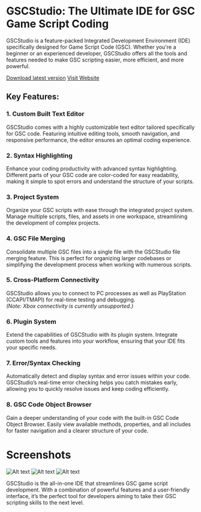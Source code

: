 # GSCStudio: The Ultimate IDE for GSC Game Script Coding
GSCStudio is a feature-packed Integrated Development Environment (IDE) specifically designed for Game Script Code (GSC). Whether you're a beginner or an experienced developer, GSCStudio offers all the tools and features needed to make GSC scripting easier, more efficient, and more powerful.

[Download latest version](https://thesharpboy.com/apps/GSCStudio/gscstudio.setup.zip)
[Visit Website](https://thesharpboy.com/forums/index?p=viewpost&id=15&topic=8)

## Key Features:

### 1. **Custom Built Text Editor**
GSCStudio comes with a highly customizable text editor tailored specifically for GSC code. Featuring intuitive editing tools, smooth navigation, and responsive performance, the editor ensures an optimal coding experience.

### 2. **Syntax Highlighting**
Enhance your coding productivity with advanced syntax highlighting. Different parts of your GSC code are color-coded for easy readability, making it simple to spot errors and understand the structure of your scripts.

### 3. **Project System**
Organize your GSC scripts with ease through the integrated project system. Manage multiple scripts, files, and assets in one workspace, streamlining the development of complex projects.

### 4. **GSC File Merging**
Consolidate multiple GSC files into a single file with the GSCStudio file merging feature. This is perfect for organizing larger codebases or simplifying the development process when working with numerous scripts.

### 5. **Cross-Platform Connectivity**
GSCStudio allows you to connect to PC processes as well as PlayStation (CCAPI/TMAPI) for real-time testing and debugging.  
*(Note: Xbox connectivity is currently unsupported.)*

### 6. **Plugin System**
Extend the capabilities of GSCStudio with its plugin system. Integrate custom tools and features into your workflow, ensuring that your IDE fits your specific needs.

### 7. **Error/Syntax Checking**
Automatically detect and display syntax and error issues within your code. GSCStudio’s real-time error checking helps you catch mistakes early, allowing you to quickly resolve issues and keep coding efficiently.

### 8. **GSC Code Object Browser**
Gain a deeper understanding of your code with the built-in GSC Code Object Browser. Easily view available methods, properties, and all includes for faster navigation and a clearer structure of your code.

# Screenshots
![Alt text](https://thesharpboy.com/apps/GSCStudio/pics/front.png)
![Alt text](https://thesharpboy.com/apps/GSCStudio/pics/project.png)
![Alt text](https://thesharpboy.com/apps/GSCStudio/pics/errors.png)

GSCStudio is the all-in-one IDE that streamlines GSC game script development. With a combination of powerful features and a user-friendly interface, it’s the perfect tool for developers aiming to take their GSC scripting skills to the next level.
